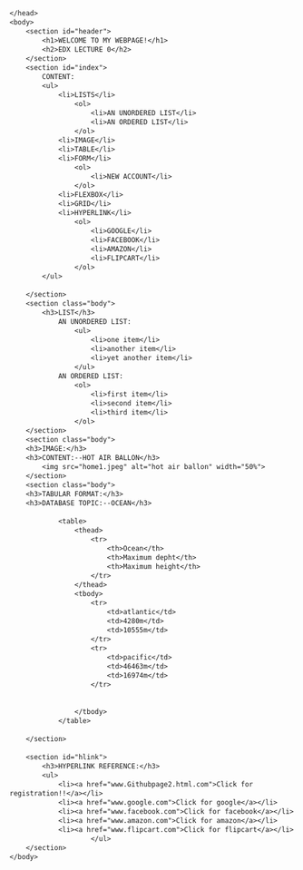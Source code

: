 <html lang="en">
	<head>
		<title>EDX LECTURE--0 </title>
		<link rel="stylesheet" href="stylesheet.css">
		
	


	</head>
	<body>
		<section id="header">
			<h1>WELCOME TO MY WEBPAGE!</h1>
			<h2>EDX LECTURE 0</h2>
		</section>
		<section id="index">
		    CONTENT:
			<ul>
				<li>LISTS</li>
					<ol>
						<li>AN UNORDERED LIST</li>
						<li>AN ORDERED LIST</li>
					</ol>
				<li>IMAGE</li>
				<li>TABLE</li>
				<li>FORM</li>
					<ol>
						<li>NEW ACCOUNT</li>
					</ol>
				<li>FLEXBOX</li>
				<li>GRID</li>
				<li>HYPERLINK</li>
					<ol>
						<li>GOOGLE</li>
						<li>FACEBOOK</li>
						<li>AMAZON</li>
						<li>FLIPCART</li>
					</ol>
			</ul>
			
		</section>
		<section class="body">
			<h3>LIST</h3>
				AN UNORDERED LIST:
					<ul>
						<li>one item</li>
						<li>another item</li>
						<li>yet another item</li>
					</ul>
				AN ORDERED LIST:
					<ol>
						<li>first item</li>
						<li>second item</li>
						<li>third item</li>
					</ol>
		</section>
		<section class="body">
		<h3>IMAGE:</h3>
		<h3>CONTENT:--HOT AIR BALLON</h3>
			<img src="home1.jpeg" alt="hot air ballon" width="50%">
		</section>
		<section class="body">
		<h3>TABULAR FORMAT:</h3>
		<h3>DATABASE TOPIC:--OCEAN</h3>
			
				<table>
					<thead>
						<tr>
							<th>Ocean</th>
							<th>Maximum depht</th>
							<th>Maximum height</th>
						</tr>
					</thead>
					<tbody>
						<tr>
							<td>atlantic</td>
							<td>4280m</td>
							<td>10555m</td>
						</tr>
						<tr>
							<td>pacific</td>
							<td>46463m</td>
							<td>16974m</td>
						</tr>
						
									
					</tbody>		
				</table>
			
		</section>
		
		<section id="hlink">
			<h3>HYPERLINK REFERENCE:</h3>
			<ul>
				<li><a href="www.Githubpage2.html.com">Click for registration!!</a></li>
				<li><a href="www.google.com">Click for google</a></li>
				<li><a href="www.facebook.com">Click for facebook</a></li>
				<li><a href="www.amazon.com">Click for amazon</a></li>
				<li><a href="www.flipcart.com">Click for flipcart</a></li>
                        </ul>
		</section>
	</body>

	
</html>
